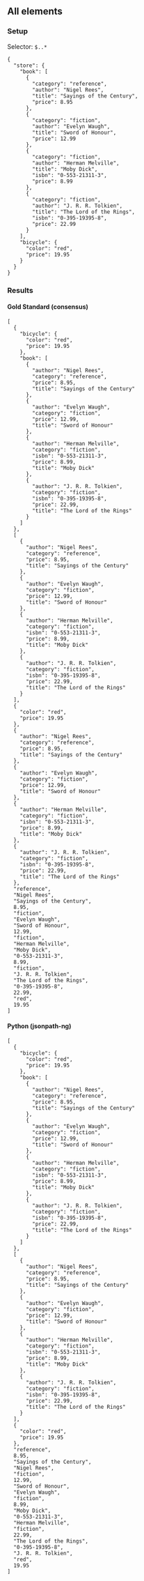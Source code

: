 ## All elements

### Setup
Selector: `$..*`

    {
      "store": {
        "book": [
          {
            "category": "reference",
            "author": "Nigel Rees",
            "title": "Sayings of the Century",
            "price": 8.95
          },
          {
            "category": "fiction",
            "author": "Evelyn Waugh",
            "title": "Sword of Honour",
            "price": 12.99
          },
          {
            "category": "fiction",
            "author": "Herman Melville",
            "title": "Moby Dick",
            "isbn": "0-553-21311-3",
            "price": 8.99
          },
          {
            "category": "fiction",
            "author": "J. R. R. Tolkien",
            "title": "The Lord of the Rings",
            "isbn": "0-395-19395-8",
            "price": 22.99
          }
        ],
        "bicycle": {
          "color": "red",
          "price": 19.95
        }
      }
    }

### Results
####  Gold Standard (consensus)

    [
      {
        "bicycle": {
          "color": "red", 
          "price": 19.95
        }, 
        "book": [
          {
            "author": "Nigel Rees", 
            "category": "reference", 
            "price": 8.95, 
            "title": "Sayings of the Century"
          }, 
          {
            "author": "Evelyn Waugh", 
            "category": "fiction", 
            "price": 12.99, 
            "title": "Sword of Honour"
          }, 
          {
            "author": "Herman Melville", 
            "category": "fiction", 
            "isbn": "0-553-21311-3", 
            "price": 8.99, 
            "title": "Moby Dick"
          }, 
          {
            "author": "J. R. R. Tolkien", 
            "category": "fiction", 
            "isbn": "0-395-19395-8", 
            "price": 22.99, 
            "title": "The Lord of the Rings"
          }
        ]
      }, 
      [
        {
          "author": "Nigel Rees", 
          "category": "reference", 
          "price": 8.95, 
          "title": "Sayings of the Century"
        }, 
        {
          "author": "Evelyn Waugh", 
          "category": "fiction", 
          "price": 12.99, 
          "title": "Sword of Honour"
        }, 
        {
          "author": "Herman Melville", 
          "category": "fiction", 
          "isbn": "0-553-21311-3", 
          "price": 8.99, 
          "title": "Moby Dick"
        }, 
        {
          "author": "J. R. R. Tolkien", 
          "category": "fiction", 
          "isbn": "0-395-19395-8", 
          "price": 22.99, 
          "title": "The Lord of the Rings"
        }
      ], 
      {
        "color": "red", 
        "price": 19.95
      }, 
      {
        "author": "Nigel Rees", 
        "category": "reference", 
        "price": 8.95, 
        "title": "Sayings of the Century"
      }, 
      {
        "author": "Evelyn Waugh", 
        "category": "fiction", 
        "price": 12.99, 
        "title": "Sword of Honour"
      }, 
      {
        "author": "Herman Melville", 
        "category": "fiction", 
        "isbn": "0-553-21311-3", 
        "price": 8.99, 
        "title": "Moby Dick"
      }, 
      {
        "author": "J. R. R. Tolkien", 
        "category": "fiction", 
        "isbn": "0-395-19395-8", 
        "price": 22.99, 
        "title": "The Lord of the Rings"
      }, 
      "reference", 
      "Nigel Rees", 
      "Sayings of the Century", 
      8.95, 
      "fiction", 
      "Evelyn Waugh", 
      "Sword of Honour", 
      12.99, 
      "fiction", 
      "Herman Melville", 
      "Moby Dick", 
      "0-553-21311-3", 
      8.99, 
      "fiction", 
      "J. R. R. Tolkien", 
      "The Lord of the Rings", 
      "0-395-19395-8", 
      22.99, 
      "red", 
      19.95
    ]

#### Python (jsonpath-ng)

    [
      {
        "bicycle": {
          "color": "red", 
          "price": 19.95
        }, 
        "book": [
          {
            "author": "Nigel Rees", 
            "category": "reference", 
            "price": 8.95, 
            "title": "Sayings of the Century"
          }, 
          {
            "author": "Evelyn Waugh", 
            "category": "fiction", 
            "price": 12.99, 
            "title": "Sword of Honour"
          }, 
          {
            "author": "Herman Melville", 
            "category": "fiction", 
            "isbn": "0-553-21311-3", 
            "price": 8.99, 
            "title": "Moby Dick"
          }, 
          {
            "author": "J. R. R. Tolkien", 
            "category": "fiction", 
            "isbn": "0-395-19395-8", 
            "price": 22.99, 
            "title": "The Lord of the Rings"
          }
        ]
      }, 
      [
        {
          "author": "Nigel Rees", 
          "category": "reference", 
          "price": 8.95, 
          "title": "Sayings of the Century"
        }, 
        {
          "author": "Evelyn Waugh", 
          "category": "fiction", 
          "price": 12.99, 
          "title": "Sword of Honour"
        }, 
        {
          "author": "Herman Melville", 
          "category": "fiction", 
          "isbn": "0-553-21311-3", 
          "price": 8.99, 
          "title": "Moby Dick"
        }, 
        {
          "author": "J. R. R. Tolkien", 
          "category": "fiction", 
          "isbn": "0-395-19395-8", 
          "price": 22.99, 
          "title": "The Lord of the Rings"
        }
      ], 
      {
        "color": "red", 
        "price": 19.95
      }, 
      "reference", 
      8.95, 
      "Sayings of the Century", 
      "Nigel Rees", 
      "fiction", 
      12.99, 
      "Sword of Honour", 
      "Evelyn Waugh", 
      "fiction", 
      8.99, 
      "Moby Dick", 
      "0-553-21311-3", 
      "Herman Melville", 
      "fiction", 
      22.99, 
      "The Lord of the Rings", 
      "0-395-19395-8", 
      "J. R. R. Tolkien", 
      "red", 
      19.95
    ]

